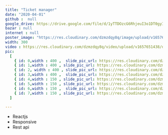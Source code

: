 ```yaml
---
title: "Ticket manager"
date: "2020-04-01"
github :  null
google_drive: https://drive.google.com/file/d/1yTTDOzcG6RhjeuI3o1DT0gyIJZ-c19Uz/view?usp=sharing
bazar : null
internet : null
poster_image: "https://res.cloudinary.com/dzmzdqy8q/image/upload/v1657651194/d1_q2gjcr.png"
width: 300
video : https://res.cloudinary.com/dzmzdqy8q/video/upload/v1657651438/desktop_me7xvz.mp4
pic:
  [
    { id: 0,width : 400 ,  slide_pic_url: https://res.cloudinary.com/dzmzdqy8q/image/upload/v1657651194/d1_q2gjcr.png },
    { id: 1,width : 400 , slide_pic_url: https://res.cloudinary.com/dzmzdqy8q/image/upload/v1657651244/d2_lxcaxr.png },
    { id: 2, width : 400 , slide_pic_url: https://res.cloudinary.com/dzmzdqy8q/image/upload/v1657651260/d3_svqfux.png },
    { id: 3,width : 400 ,  slide_pic_url: https://res.cloudinary.com/dzmzdqy8q/image/upload/v1657651276/d4_hqfunq.png },
    { id: 4,width : 150 , slide_pic_url: https://res.cloudinary.com/dzmzdqy8q/image/upload/v1657651301/m1_bbvar7.png },
    { id: 5,width : 150 , slide_pic_url: https://res.cloudinary.com/dzmzdqy8q/image/upload/v1657651346/m2_ccag8p.png },
    { id: 6,width : 150 ,  slide_pic_url: https://res.cloudinary.com/dzmzdqy8q/image/upload/v1657651347/messagemob1_pmbkce.png },
    { id: 7,width : 150 , slide_pic_url: https://res.cloudinary.com/dzmzdqy8q/image/upload/v1657651347/m3_rq49ss.png },
  ]
 
---
```


- Reactjs
- Responsive
- Rest api
